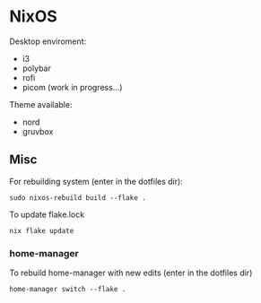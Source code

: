 # NixOS

Desktop enviroment:
- i3
- polybar
- rofi
- picom (work in progress...)

Theme available:
- nord
- gruvbox

## Misc

For rebuilding system (enter in the dotfiles dir):
```
sudo nixos-rebuild build --flake .
```
To update flake.lock
```
nix flake update
```
### home-manager

To rebuild home-manager with new edits (enter in the dotfiles dir)
```
home-manager switch --flake .
```